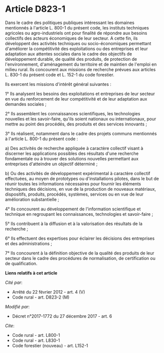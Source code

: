 # Article D823-1

Dans le cadre des politiques publiques intéressant les domaines mentionnés à l'article L. 800-1  du présent code, les
instituts techniques agricoles ou agro-industriels ont pour finalité de répondre aux besoins collectifs des acteurs
économiques de leur secteur. A cette fin, ils développent des activités techniques ou socio-économiques permettant
d'améliorer la compétitivité des exploitations ou des entreprises et leur adaptation aux attentes sociales dans le cadre des
objectifs de développement durable, de qualité des produits, de protection de l'environnement, d'aménagement du territoire et
de maintien de l'emploi en milieu rural. Ils concourent aux missions de recherche prévues aux articles L. 830-1 du présent
code et L. 152-1 du code forestier.

Ils exercent les missions d'intérêt général suivantes :

1° Ils analysent les besoins des exploitations et entreprises de leur secteur en vue du renforcement de leur compétitivité et
de leur adaptation aux demandes sociales ;

2° Ils assemblent les connaissances scientifiques, les technologies nouvelles et les savoir-faire, qu'ils soient nationaux ou
internationaux, pour mettre au point des procédés, des produits et des services innovants ;

3° Ils réalisent, notamment dans le cadre des projets communs mentionnés à l'article L. 800-1 du présent code :

a) Des activités de recherche appliquée à caractère collectif visant à discerner les applications possibles des résultats
d'une recherche fondamentale ou à trouver des solutions nouvelles permettant aux entreprises d'atteindre un objectif
déterminé ;

b) Ou des activités de développement expérimental à caractère collectif effectuées, au moyen de prototypes ou d'installations
pilotes, dans le but de réunir toutes les informations nécessaires pour fournir les éléments techniques des décisions, en vue
de la production de nouveaux matériaux, dispositifs, produits, procédés, systèmes, services ou en vue de leur amélioration
substantielle ;

4° Ils concourent au développement de l'information scientifique et technique en regroupant les connaissances, technologies
et savoir-faire ;

5° Ils contribuent à la diffusion et à la valorisation des résultats de la recherche ;

6° Ils effectuent des expertises pour éclairer les décisions des entreprises et des administrations ;

7° Ils concourent à la définition objective de la qualité des produits de leur secteur dans le cadre des procédures de
normalisation, de certification ou de qualification.

**Liens relatifs à cet article**

_Cité par_:

  - Arrêté du 22 février 2012 - art. 4 (V)
  - Code rural - art. D823-2 (M)

_Modifié par_:

  - Décret n°2017-1772 du 27 décembre 2017 - art. 6

_Cite_:

  - Code rural - art. L800-1
  - Code rural - art. L830-1
  - Code forestier (nouveau) - art. L152-1
